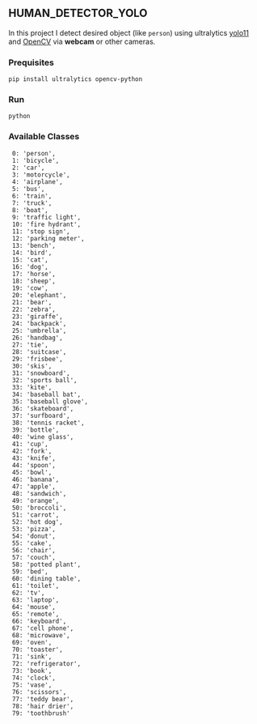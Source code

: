 ## HUMAN_DETECTOR_YOLO

In this project I detect desired object (like ```person```) using ultralytics [yolo11](https://docs.ultralytics.com/models/yolo11) and [OpenCV](https://opencv.org/) via **webcam** or other cameras.

### Prequisites
```pip install ultralytics opencv-python```

### Run
```python ```

### Available Classes
```
 0: 'person',
 1: 'bicycle',
 2: 'car',
 3: 'motorcycle',
 4: 'airplane',
 5: 'bus',
 6: 'train',
 7: 'truck',
 8: 'boat',
 9: 'traffic light',
 10: 'fire hydrant',
 11: 'stop sign',
 12: 'parking meter',
 13: 'bench',
 14: 'bird',
 15: 'cat',
 16: 'dog',
 17: 'horse',
 18: 'sheep',
 19: 'cow',
 20: 'elephant',
 21: 'bear',
 22: 'zebra',
 23: 'giraffe',
 24: 'backpack',
 25: 'umbrella',
 26: 'handbag',
 27: 'tie',
 28: 'suitcase',
 29: 'frisbee',
 30: 'skis',
 31: 'snowboard',
 32: 'sports ball',
 33: 'kite',
 34: 'baseball bat',
 35: 'baseball glove',
 36: 'skateboard',
 37: 'surfboard',
 38: 'tennis racket',
 39: 'bottle',
 40: 'wine glass',
 41: 'cup',
 42: 'fork',
 43: 'knife',
 44: 'spoon',
 45: 'bowl',
 46: 'banana',
 47: 'apple',
 48: 'sandwich',
 49: 'orange',
 50: 'broccoli',
 51: 'carrot',
 52: 'hot dog',
 53: 'pizza',
 54: 'donut',
 55: 'cake',
 56: 'chair',
 57: 'couch',
 58: 'potted plant',
 59: 'bed',
 60: 'dining table',
 61: 'toilet',
 62: 'tv',
 63: 'laptop',
 64: 'mouse',
 65: 'remote',
 66: 'keyboard',
 67: 'cell phone',
 68: 'microwave',
 69: 'oven',
 70: 'toaster',
 71: 'sink',
 72: 'refrigerator',
 73: 'book',
 74: 'clock',
 75: 'vase',
 76: 'scissors',
 77: 'teddy bear',
 78: 'hair drier',
 79: 'toothbrush'
``` 
